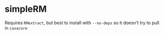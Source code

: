# simpleRM

Requires `RMextract`, but best to install with `--no-deps` so it doesn't try to pull in `casacore`
